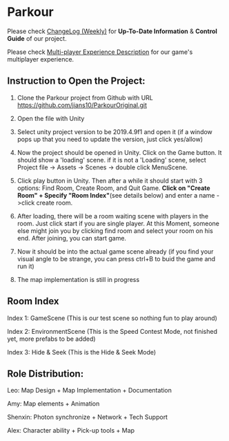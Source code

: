 # Parkour
Please check [ChangeLog (Weekly)](https://github.com/jians10/ParkourOriginal/blob/main/ChangeLog%20(Weekly).md) for **Up-To-Date Information** & **Control Guide** of our project.

Please check [Multi-player Experience Description](https://github.com/jians10/ParkourOriginal/blob/main/Multi-player%20Experience%20Description.md) for our game's multiplayer experience.

## Instruction to Open the Project:
1. Clone the Parkour project from Github with URL https://github.com/jians10/ParkourOriginal.git

1. Open the file with Unity

1. Select unity project version to be 2019.4.9f1 and open it (if a window pops up that you need to update the version, just click yes/allow)

1. Now the project should be opened in Unity. Click on the Game button. It should show a 'loading' scene.
   if it is not a 'Loading' scene, select Project file -> Assets -> Scenes -> double click MenuScene.
   
1. Click play button in Unity. Then after a while it should start with 3 options: Find Room, Create Room, and Quit Game.
   **Click on "Create Room" + Specify "Room Index"**(see details below) and enter a name ->click create room. 
   
1. After loading, there will be a room waiting scene with players in the room. Just click start if you are single player. At this
   Moment, someone else might join you by clicking find room and select your room on his end. After joining, you can start game.
   
1. Now it should be into the actual game scene already (if you find your visual angle to be strange, you can press ctrl+B to buid the game and run it)

1. The map implementation is still in progress

## Room Index
Index 1: GameScene (This is our test scene so nothing fun to play around)

Index 2: EnvironmentScene (This is the Speed Contest Mode, not finished yet, more prefabs to be added)

Index 3: Hide & Seek (This is the Hide & Seek Mode)

## Role Distribution:
Leo: Map Design + Map Implementation + Documentation

Amy: Map elements + Animation

Shenxin: Photon synchronize + Network + Tech Support

Alex: Character ability + Pick-up tools + Map

